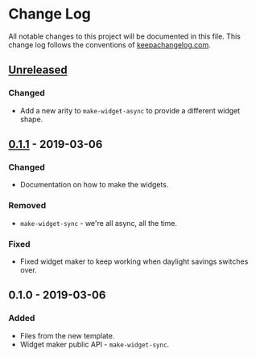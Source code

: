 # Change Log
All notable changes to this project will be documented in this file. This change log follows the conventions of [keepachangelog.com](http://keepachangelog.com/).

## [Unreleased]
### Changed
- Add a new arity to `make-widget-async` to provide a different widget shape.

## [0.1.1] - 2019-03-06
### Changed
- Documentation on how to make the widgets.

### Removed
- `make-widget-sync` - we're all async, all the time.

### Fixed
- Fixed widget maker to keep working when daylight savings switches over.

## 0.1.0 - 2019-03-06
### Added
- Files from the new template.
- Widget maker public API - `make-widget-sync`.

[Unreleased]: https://github.com/your-name/userve/compare/0.1.1...HEAD
[0.1.1]: https://github.com/your-name/userve/compare/0.1.0...0.1.1
